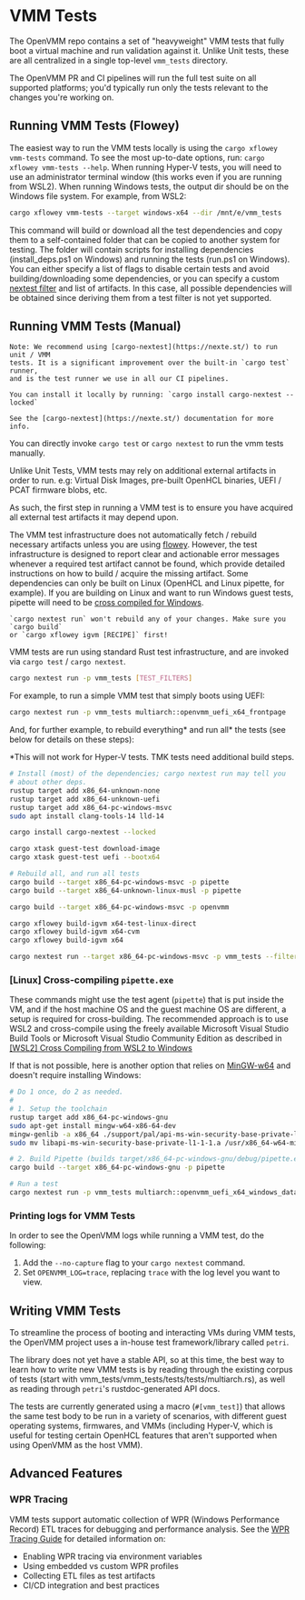 # VMM Tests

The OpenVMM repo contains a set of "heavyweight" VMM tests that fully boot a
virtual machine and run validation against it. Unlike Unit tests, these are all
centralized in a single top-level `vmm_tests` directory.

The OpenVMM PR and CI pipelines will run the full test suite on all supported
platforms; you'd typically run only the tests relevant to the changes you're
working on.

## Running VMM Tests (Flowey)

The easiest way to run the VMM tests locally is using the
`cargo xflowey vmm-tests` command. To see the most up-to-date options, run:
`cargo xflowey vmm-tests --help`. When running Hyper-V tests, you will need
to use an administrator terminal window (this works even if you are running
from WSL2). When running Windows tests, the output dir should be on the
Windows file system. For example, from WSL2:

```bash
cargo xflowey vmm-tests --target windows-x64 --dir /mnt/e/vmm_tests
```

This command will build or download all the test dependencies and copy them
to a self-contained folder that can be copied to another system for testing.
The folder will contain scripts for installing dependencies
(install_deps.ps1 on Windows) and running the tests (run.ps1 on Windows).
You can either specify a list of flags to disable certain tests and avoid
building/downloading some dependencies, or you can specify a custom
[nextest filter](https://nexte.st/docs/filtersets/) and list of artifacts.
In this case, all possible dependencies will be obtained since deriving them
from a test filter is not yet supported.

## Running VMM Tests (Manual)

```admonish tip
Note: We recommend using [cargo-nextest](https://nexte.st/) to run unit / VMM
tests. It is a significant improvement over the built-in `cargo test` runner,
and is the test runner we use in all our CI pipelines.

You can install it locally by running: `cargo install cargo-nextest --locked`

See the [cargo-nextest](https://nexte.st/) documentation for more info.
```

You can directly invoke `cargo test` or `cargo nextest` to run the vmm
tests manually.

Unlike Unit Tests, VMM tests may rely on additional external artifacts in order
to run. e.g: Virtual Disk Images, pre-built OpenHCL binaries, UEFI / PCAT
firmware blobs, etc.

As such, the first step in running a VMM test is to ensure you have acquired all
external test artifacts it may depend upon.

The VMM test infrastructure does not automatically fetch / rebuild
necessary artifacts unless you are using [flowey](#running-vmm-tests-flowey).
However, the test infrastructure is designed to report clear
and actionable error messages whenever a required test artifact cannot be found,
which provide detailed instructions on how to build / acquire the missing
artifact. Some dependencies can only be built on Linux (OpenHCL and Linux
pipette, for example). If you are building on Linux and want to run Windows
guest tests, pipette will need to be
[cross compiled for Windows](#linux-cross-compiling-pipetteexe). 

```admonish warning
`cargo nextest run` won't rebuild any of your changes. Make sure you `cargo build`
or `cargo xflowey igvm [RECIPE]` first!
```

VMM tests are run using standard Rust test infrastructure, and are invoked via
`cargo test` / `cargo nextest`.

```bash
cargo nextest run -p vmm_tests [TEST_FILTERS]
```

For example, to run a simple VMM test that simply boots using UEFI:

```bash
cargo nextest run -p vmm_tests multiarch::openvmm_uefi_x64_frontpage
```

And, for further example, to rebuild everything* and run all* the tests
(see below for details on these steps):

*This will not work for Hyper-V tests. TMK tests need additional build steps.

```bash
# Install (most) of the dependencies; cargo nextest run may tell you
# about other deps.
rustup target add x86_64-unknown-none
rustup target add x86_64-unknown-uefi
rustup target add x86_64-pc-windows-msvc
sudo apt install clang-tools-14 lld-14

cargo install cargo-nextest --locked

cargo xtask guest-test download-image
cargo xtask guest-test uefi --bootx64

# Rebuild all, and run all tests
cargo build --target x86_64-pc-windows-msvc -p pipette
cargo build --target x86_64-unknown-linux-musl -p pipette

cargo build --target x86_64-pc-windows-msvc -p openvmm

cargo xflowey build-igvm x64-test-linux-direct
cargo xflowey build-igvm x64-cvm
cargo xflowey build-igvm x64

cargo nextest run --target x86_64-pc-windows-msvc -p vmm_tests --filter-expr 'all() & !test(hyperv) & !test(tmk)'
```

### \[Linux] Cross-compiling `pipette.exe`

These commands might use the test agent (`pipette`) that is put inside the VM,
and if the host machine OS and the guest machine OS are different, a setup
is required for cross-building. The recommended approach is to use WSL2 and
cross-compile using the freely available Microsoft Visual Studio Build Tools
or Microsoft Visual Studio Community Edition as described in
[\[WSL2\] Cross Compiling from WSL2 to Windows](../getting_started/cross_compile.md)

If that is not possible, here is another option that relies on [MinGW-w64](https://www.mingw-w64.org/)
and doesn't require installing Windows:

```bash
# Do 1 once, do 2 as needed.
#
# 1. Setup the toolchain
rustup target add x86_64-pc-windows-gnu
sudo apt-get install mingw-w64-x86-64-dev
mingw-genlib -a x86_64 ./support/pal/api-ms-win-security-base-private-l1-1-1.def
sudo mv libapi-ms-win-security-base-private-l1-1-1.a /usr/x86_64-w64-mingw32/lib

# 2. Build Pipette (builds target/x86_64-pc-windows-gnu/debug/pipette.exe first)
cargo build --target x86_64-pc-windows-gnu -p pipette
```

```bash
# Run a test
cargo nextest run -p vmm_tests multiarch::openvmm_uefi_x64_windows_datacenter_core_2022_x64_boot
```

### Printing logs for VMM Tests

In order to see the OpenVMM logs while running a VMM test, do the following:
1. Add the `--no-capture` flag to your `cargo nextest` command.
2. Set `OPENVMM_LOG=trace`, replacing `trace` with the log level you want to view.

## Writing VMM Tests

To streamline the process of booting and interacting VMs during VMM tests, the
OpenVMM project uses a in-house test framework/library called `petri`.

The library does not yet have a stable API, so at this time, the best way to
learn how to write new VMM tests is by reading through the existing corpus of
tests (start with vmm_tests/vmm_tests/tests/tests/multiarch.rs),
as well as reading through `petri`'s rustdoc-generated API docs.

The tests are currently generated using a macro (`#[vmm_test]`) that allows
the same test body to be run in a variety of scenarios, with different guest
operating systems, firmwares, and VMMs (including Hyper-V, which is useful
for testing certain OpenHCL features that aren't supported when using 
OpenVMM as the host VMM).

## Advanced Features

### WPR Tracing

VMM tests support automatic collection of WPR (Windows Performance Record) ETL traces for debugging and performance analysis. See the [WPR Tracing Guide](vmm/wpr_tracing.md) for detailed information on:

- Enabling WPR tracing via environment variables
- Using embedded vs custom WPR profiles
- Collecting ETL files as test artifacts
- CI/CD integration and best practices
